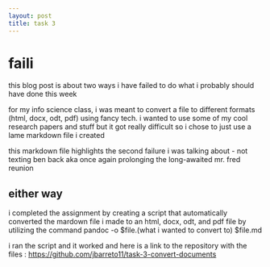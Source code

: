 ```yaml
---
layout: post
title: task 3
---
```

# faili

this blog post is about two ways i have failed to do what i probably should have done this week

for my info science class, i was meant to convert a file to different formats (html, docx, odt, pdf) using fancy tech. i wanted to use some of my cool research papers and stuff but it got really difficult so i chose to just use a lame markdown file i created

this markdown file highlights the second failure i was talking about - not texting ben back aka once again prolonging the long-awaited mr. fred reunion

## either way

i completed the assignment by creating a script that automatically converted the mardown file i made to an html, docx, odt, and pdf file by utilizing the command pandoc -o $file.(what i wanted to convert to) $file.md

i ran the script and it worked and here is a link to the repository with the files : https://github.com/jbarreto11/task-3-convert-documents